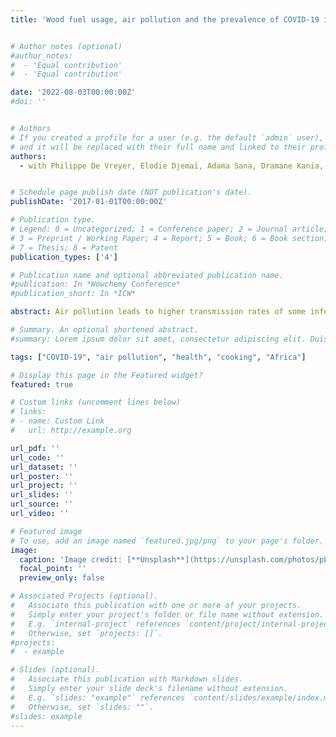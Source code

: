 ```yaml
---
title: 'Wood fuel usage, air pollution and the prevalence of COVID-19 in Burkina Faso'


# Author notes (optional)
#author_notes:
#  - 'Equal contribution'
#  - 'Equal contribution'

date: '2022-08-03T00:00:00Z'
#doi: ''


# Authors
# If you created a profile for a user (e.g. the default `admin` user), write the username (folder name) here
# and it will be replaced with their full name and linked to their profile.
authors:
  - with Philippe De Vreyer, Elodie Djemaï, Adama Sana, Dramane Kania, Hermann Badolo and Abdramane Berthé


# Schedule page publish date (NOT publication's date).
publishDate: '2017-01-01T00:00:00Z'

# Publication type.
# Legend: 0 = Uncategorized; 1 = Conference paper; 2 = Journal article;
# 3 = Preprint / Working Paper; 4 = Report; 5 = Book; 6 = Book section;
# 7 = Thesis; 8 = Patent
publication_types: ['4']

# Publication name and optional abbreviated publication name.
#publication: In *Wowchemy Conference*
#publication_short: In *ICW*

abstract: Air pollution leads to higher transmission rates of some infectious diseases whose pathogens may be borne by particulate matter. This is a source of concern for public health in countries where wood fuel is the main source of cooking energy because wood combustion emits high levels of fine particulate matter (PM2.5). This paper identifies the effect of individual exposure to PM$_2_._5$ on the probability of being infected by the SARS-CoV-2 virus during the first peak of the COVID-19 epidemic in Burkina Faso. We instrument for exposure to PM2.5 using a distance weighted average of wood consumption among households in the neighborhood of the individual of interest. We find that 12% of adults tested positive to SARS-CoV-2 antibodies in our study area in June 2021. Exposure to PM2.5 from wood fuel combustion significantly increases the risk of COVID-19. At the estimated mean 24-hour exposure of 219 µg/m$^3$, our results predict a 7.6 percentage points increase in the probability of contracting the virus compared to a scenario without pollution. Converting households from wood to less polluting sources of energy may have benefits in terms of reduced coronavirus transmission.

# Summary. An optional shortened abstract.
#summary: Lorem ipsum dolor sit amet, consectetur adipiscing elit. Duis posuere tellus ac convallis placerat. Proin tincidunt magna sed ex sollicitudin condimentum.

tags: ["COVID-19", "air pollution", "health", "cooking", "Africa"]

# Display this page in the Featured widget?
featured: true

# Custom links (uncomment lines below)
# links:
# - name: Custom Link
#   url: http://example.org

url_pdf: ''
url_code: ''
url_dataset: ''
url_poster: ''
url_project: ''
url_slides: ''
url_source: ''
url_video: ''

# Featured image
# To use, add an image named `featured.jpg/png` to your page's folder.
image:
  caption: 'Image credit: [**Unsplash**](https://unsplash.com/photos/pLCdAaMFLTE)'
  focal_point: ''
  preview_only: false

# Associated Projects (optional).
#   Associate this publication with one or more of your projects.
#   Simply enter your project's folder or file name without extension.
#   E.g. `internal-project` references `content/project/internal-project/index.md`.
#   Otherwise, set `projects: []`.
#projects:
#  - example

# Slides (optional).
#   Associate this publication with Markdown slides.
#   Simply enter your slide deck's filename without extension.
#   E.g. `slides: "example"` references `content/slides/example/index.md`.
#   Otherwise, set `slides: ""`.
#slides: example
---
```


